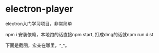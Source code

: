 
# electron-player
electron入门学习项目，非常简单
 
npm i 安装依赖，本地跑的话直接npm start, 打成dmg的话就npm run dist

下面是截图，宏亲在哪里，^_^。



